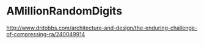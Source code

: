 AMillionRandomDigits
====================

http://www.drdobbs.com/architecture-and-design/the-enduring-challenge-of-compressing-ra/240049914